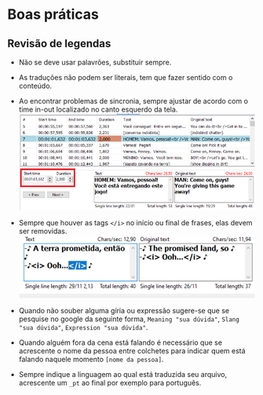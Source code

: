 # Boas práticas
## Revisão de legendas
 
- Não se deve usar palavrões, substituir sempre.

- As traduções não podem ser literais, tem que fazer sentido com o conteúdo.

- Ao encontrar problemas de sincronia, sempre ajustar de acordo com o time in-out localizado no canto esquerdo da tela.
![Imagem demosntrando time in-out](../src/images/boas_praticas/0-timeinout.png)

- Sempre que houver as tags `</i>` no início ou final de frases, elas devem ser removidas.
![Imagem demonstrando exemplo da tag a ser removida](../src/images/boas_praticas/2-barrai.png)

- Quando não souber alguma gíria ou expressão sugere-se que se pesquise no google da seguinte forma, `Meaning "sua dúvida"`, `Slang "sua dúvida"`, `Expression "sua dúvida"`.

- Quando alguém fora da cena está falando é necessário que se acrescente o nome da pessoa entre colchetes para indicar quem está falando naquele momento `[nome da pessoa]`.

- Sempre indique a linguagem ao qual está traduzida seu arquivo, acrescente um `_pt` ao final por exemplo para português.
